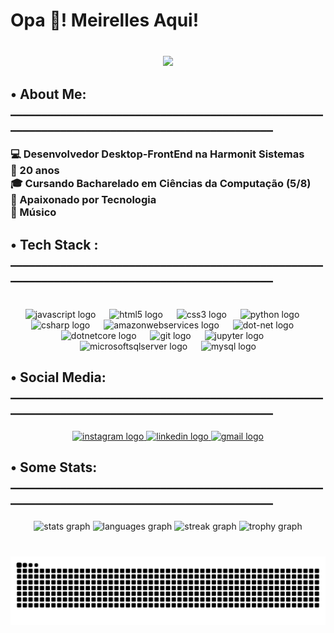 <h1 align="left">Opa 👋! Meirelles Aqui!</h1>

###

<br clear="both">

<div align="center">
  <img height="150" src="https://media.tenor.com/0m1GsuD-53wAAAAi/mlbb-jjk-jjk-mlbb.gif"  />
</div>

###

<h2 align="left">• About Me:<br>____________________________________________________________________________________________</h2>

###

<h3 align="left">💻 Desenvolvedor Desktop-FrontEnd na Harmonit Sistemas<br>📆 20 anos<br>🎓 Cursando Bacharelado em Ciências da Computação (5/8)<br>🚀 Apaixonado por Tecnologia<br>🎸 Músico</h3>

###

<h2 align="left">• Tech Stack :<br>____________________________________________________________________________________________</h2>

###

<br clear="both">

<div align="center">
  <img src="https://cdn.jsdelivr.net/gh/devicons/devicon/icons/javascript/javascript-original.svg" height="35" alt="javascript logo"  />
  <img width="14" />
  <img src="https://cdn.jsdelivr.net/gh/devicons/devicon/icons/html5/html5-original.svg" height="35" alt="html5 logo"  />
  <img width="14" />
  <img src="https://cdn.jsdelivr.net/gh/devicons/devicon/icons/css3/css3-original.svg" height="35" alt="css3 logo"  />
  <img width="14" />
  <img src="https://cdn.jsdelivr.net/gh/devicons/devicon/icons/python/python-original.svg" height="35" alt="python logo"  />
  <img width="14" />
  <img src="https://cdn.jsdelivr.net/gh/devicons/devicon/icons/csharp/csharp-original.svg" height="35" alt="csharp logo"  />
  <img width="14" />
  <img src="https://cdn.jsdelivr.net/gh/devicons/devicon/icons/amazonwebservices/amazonwebservices-line-wordmark.svg" height="35" alt="amazonwebservices logo"  />
  <img width="14" />
  <img src="https://cdn.jsdelivr.net/gh/devicons/devicon/icons/dot-net/dot-net-original.svg" height="35" alt="dot-net logo"  />
  <img width="14" />
  <img src="https://cdn.jsdelivr.net/gh/devicons/devicon/icons/dotnetcore/dotnetcore-original.svg" height="35" alt="dotnetcore logo"  />
  <img width="14" />
  <img src="https://cdn.jsdelivr.net/gh/devicons/devicon/icons/git/git-original.svg" height="35" alt="git logo"  />
  <img width="14" />
  <img src="https://cdn.jsdelivr.net/gh/devicons/devicon/icons/jupyter/jupyter-original.svg" height="35" alt="jupyter logo"  />
  <img width="14" />
  <img src="https://cdn.jsdelivr.net/gh/devicons/devicon/icons/microsoftsqlserver/microsoftsqlserver-plain.svg" height="35" alt="microsoftsqlserver logo"  />
  <img width="14" />
  <img src="https://cdn.jsdelivr.net/gh/devicons/devicon/icons/mysql/mysql-original.svg" height="35" alt="mysql logo"  />
</div>

###

<h2 align="left">• Social Media:<br>____________________________________________________________________________________________</h2>

###

<div align="center">
  <a href="https://www.instagram.com/_lumeirelles_/" target="_blank">
    <img src="https://img.shields.io/static/v1?message=Instagram&logo=instagram&label=&color=E4405F&logoColor=white&labelColor=&style=for-the-badge" height="35" alt="instagram logo"  />
  </a>
  <a href="https://www.linkedin.com/in/lucas-meirelles-de-souza-867397231/" target="_blank">
    <img src="https://img.shields.io/static/v1?message=LinkedIn&logo=linkedin&label=&color=0077B5&logoColor=white&labelColor=&style=for-the-badge" height="35" alt="linkedin logo"  />
  </a>
  <a href="https://mail.google.com/mail/u/0/#inbox?compose=CllgCJNstXBTkbsmmCTkPCjSGThbvLjsjKhJzLDBhXVRjJJfQsHphzZvhzhqZdBtmwkhFMFFzNB" target="_blank">
    <img src="https://img.shields.io/static/v1?message=Gmail&logo=gmail&label=&color=D14836&logoColor=white&labelColor=&style=for-the-badge" height="35" alt="gmail logo"  />
  </a>
</div>

###

<h2 align="left">• Some Stats:<br>____________________________________________________________________________________________</h2>

###

<div align="center">
  <img src="https://github-readme-stats.vercel.app/api?username=devmeirelles&hide_title=false&hide_rank=false&show_icons=true&include_all_commits=true&count_private=true&disable_animations=false&theme=dracula&locale=pt-br&hide_border=true&order=1&custom_title=Algumas%20estat%C3%ADsticas%20%F0%9F%93%B6" height="150" alt="stats graph"  />
  <img src="https://github-readme-stats.vercel.app/api/top-langs?username=devmeirelles&locale=pt-br&hide_title=false&layout=compact&card_width=320&langs_count=5&theme=dracula&hide_border=true&order=2&custom_title=Com%20o%20que%20mais%20trabalho%20%F0%9F%92%BB" height="150" alt="languages graph"  />
  <img src="https://streak-stats.demolab.com?user=devmeirelles&locale=en&mode=daily&theme=dracula&hide_border=true&border_radius=5&order=3" height="150" alt="streak graph"  />
  <img src="https://github-profile-trophy.vercel.app?username=devmeirelles&theme=dracula&column=-1&row=1&margin-w=8&margin-h=0&no-bg=true&no-frame=true&order=4" height="150" alt="trophy graph"  />
</div>

###

<br clear="both">

<picture>
    <source media="(prefers-color-scheme: dark)" srcset="https://raw.githubusercontent.com/devmeirelles/devmeirelles/output/gitbuh-snake-dark.svg" />
    <source media="(prefers-color-scheme: light)" srcset="https://raw.githubusercontent.com/devmeirelles/devmeirelles/output/github-snake.svg" />
    <img src="https://raw.githubusercontent.com/devmeirelles/devmeirelles/output/snake.svg" alt="Snake animation" />
</picture>

###